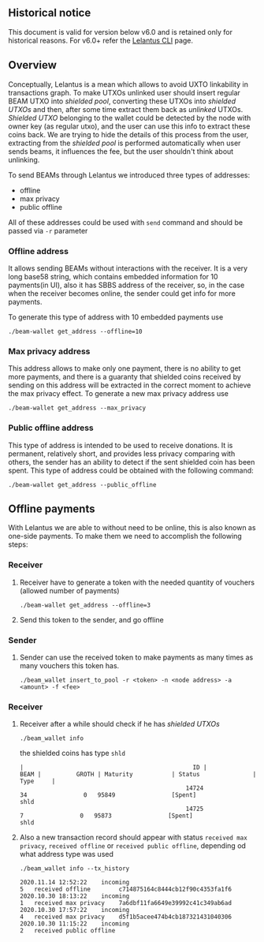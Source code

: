 ## Historical notice

This document is valid for version below v6.0 and is retained only for historical reasons. For v6.0+ refer the [Lelantus CLI](https://github.com/BeamMW/beam/wiki/Lelantus-CLI) page.

## Overview
Conceptually, Lelantus is a mean which allows to avoid UXTO linkability in transactions graph. To make UTXOs unlinked user should insert regular BEAM UTXO into _shielded pool_, converting these UTXOs into _shielded UTXOs_ and then, after some time extract them back as _unlinked_ UTXOs. _Shielded UTXO_ belonging to the wallet could be detected by the node with owner key (as regular utxo), and the user can use this info to extract these coins back.
We are trying to hide the details of this process from the user, extracting from the _shielded pool_ is performed automatically when user sends beams, it influences the fee, but the user shouldn't think about unlinking.

To send BEAMs through Lelantus we introduced three types of addresses:

* offline
* max privacy
* public offline

All of these addresses could be used with `send` command and should be passed via `-r` parameter

###  Offline address
It allows sending BEAMs without interactions with the receiver. It is a very long base58 string, which contains embedded information for 10 payments(in UI), also it has SBBS address of the receiver, so, in the case when the receiver becomes online, the sender could get info for more payments.

To generate this type of address with 10 embedded payments use
```
./beam-wallet get_address --offline=10
```

### Max privacy address
This address allows to make only one payment, there is no ability to get more payments, and there is a guaranty that shielded coins received by sending on this address will be extracted in the correct moment to achieve the max privacy effect. 
To generate a new max privacy address use
```
./beam-wallet get_address --max_privacy 
```

### Public offline address
This type of address is intended to be used to receive donations. It is permanent, relatively short, and provides less privacy comparing with others, the sender has an ability to detect if the sent shielded coin has been spent.
This type of address could be obtained with the following command:
```
./beam-wallet get_address --public_offline 
```

## Offline payments
With Lelantus we are able to without need to be online, this is also known as one-side payments. To make them we need to accomplish the following steps:

### Receiver
1. Receiver have to generate a token with the needed quantity of vouchers (allowed number of payments)
    ```
    ./beam-wallet get_address --offline=3 
    ```

1. Send this token to the sender, and go offline 

### Sender 
1. Sender can use the received token to make payments as many times as many vouchers this token has.
    ```
    ./beam_wallet insert_to_pool -r <token> -n <node address> -a <amount> -f <fee>
    ```

### Receiver
1. Receiver after a while should check if he has _shielded UTXOs_
    ```
    ./beam_wallet info
    ```
    the shielded coins has type `shld`
    ```
    |                                                ID |           BEAM |          GROTH | Maturity           | Status               | Type     |
                                                   14724               34                0   95849                [Spent]                shld
                                                   14725                7                0   95873                [Spent]                shld
    ```
1. Also a new transaction record should appear with status `received max privacy`, `received offline` or `received public offline`, depending od what address type was used 

    ```
    ./beam_wallet info --tx_history
    ```
    ```
    2020.11.14 12:52:22    incoming                                     5   received offline        c714875164c8444cb12f90c4353fa1f6
    2020.10.30 18:13:22    incoming                                     1   received max privacy    7a6dbf11fa6649e39992c41c349ab6ad
    2020.10.30 17:57:22    incoming                                     4   received max privacy    d5f1b5acee474b4cb187321431040306
    2020.10.30 11:15:22    incoming                                     2   received public offline
    ```